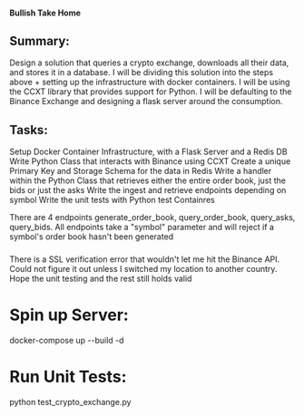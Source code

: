 #### Bullish Take Home

## Summary:
Design a solution that queries a crypto exchange, downloads all their data, and stores it in a database. I will be dividing this solution into the steps above + setting up the infrastructure with docker containers. I will be using the CCXT library that provides support for Python. I will be defaulting to the Binance Exchange and designing a flask server around the consumption.


## Tasks:

Setup Docker Container Infrastructure, with a Flask Server and a Redis DB
Write Python Class that interacts with Binance using CCXT 
Create a unique Primary Key and Storage Schema for the data in Redis
Write a handler within the Python Class that retrieves either the entire order book, just the bids or just the asks
Write the ingest and retrieve endpoints depending on symbol
Write the unit tests with Python test Containres

There are 4 endpoints generate_order_book, query_order_book, query_asks, query_bids. All endpoints take a "symbol" parameter and will reject if a symbol's order book hasn't been generated

### 
There is a SSL verification error that wouldn't let me hit the Binance API. Could not figure it out unless I switched my location to another country. Hope the unit testing and the rest still holds valid

# Spin up Server:
docker-compose up --build -d 

# Run Unit Tests:
python test_crypto_exchange.py








